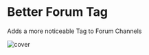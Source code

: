 # Better Forum Tag
Adds a more noticeable Tag to Forum Channels

![cover](https://sharex.sheiylanie.com/i/CMUa8)
